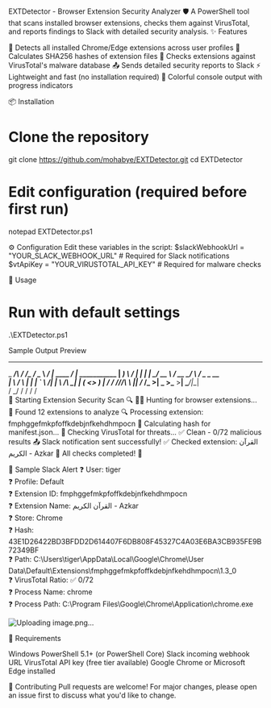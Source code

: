 EXTDetector - Browser Extension Security Analyzer 🛡️
A PowerShell tool that scans installed browser extensions, checks them against VirusTotal, and reports findings to Slack with detailed security analysis.
✨ Features

🔎 Detects all installed Chrome/Edge extensions across user profiles
🔢 Calculates SHA256 hashes of extension files
🦠 Checks extensions against VirusTotal's malware database
📤 Sends detailed security reports to Slack
⚡ Lightweight and fast (no installation required)
🎨 Colorful console output with progress indicators

📦 Installation
# Clone the repository
git clone https://github.com/mohabye/EXTDetector.git
cd EXTDetector

# Edit configuration (required before first run)
notepad EXTDetector.ps1

⚙️ Configuration
Edit these variables in the script:
$slackWebhookUrl = "YOUR_SLACK_WEBHOOK_URL"  # Required for Slack notifications
$vtApiKey = "YOUR_VIRUSTOTAL_API_KEY"       # Required for malware checks

🚀 Usage
# Run with default settings
.\EXTDetector.ps1

Sample Output Preview
_______________  ______________ ________          __                 __                
\_   _____/\   \/  /\__    ___/ \______ \   _____/  |_  ____   _____/  |_  ___________ 
 |    __)_  \     /   |    |     |    |  \_/ __ \   __\/ __ \_/ ___\   __\/  _ \_  __ \
 |        \ /     \   |    |     |    `   \  ___/|  | \  ___/\  \___|  | (  <_> )  | \/
/_______  //___/\  \  |____|    /_______  /\___  >__|  \___  >\___  >__|  \____/|__|   
        \/       \_/                    \/     \/          \/     \/                   
🔐 Starting Extension Security Scan 🔍
🕵️‍♀️ Hunting for browser extensions...
🎯 Found 12 extensions to analyze
🔍 Processing extension: fmphggefmkpfoffkdebjnfkehdhmpocn
🔢 Calculating hash for manifest.json...
🦠 Checking VirusTotal for threats...
✅ Clean - 0/72 malicious results
📤 Slack notification sent successfully!
✅ Checked extension: القرآن الكريم - Azkar
🎉 All checks completed! 🎉

📩 Sample Slack Alert
❓ User: tiger  
❓ Profile: Default  
❓ Extension ID: fmphggefmkpfoffkdebjnfkehdhmpocn  
❓ Extension Name: القرآن الكريم - Azkar  
❓ Store: Chrome  
❓ Hash: 43E1D26422BD3BFDD2D614407F6DB808F45327C4A03E6BA3CB935FE9B72349BF  
❓ Path: C:\Users\tiger\AppData\Local\Google\Chrome\User Data\Default\Extensions\fmphggefmkpfoffkdebjnfkehdhmpocn\1.3_0  
❓ VirusTotal Ratio: ✅ 0/72  
❓ Process Name: chrome  
❓ Process Path: C:\Program Files\Google\Chrome\Application\chrome.exe

![Uploading image.png…]()


📝 Requirements

Windows PowerShell 5.1+ (or PowerShell Core)
Slack incoming webhook URL
VirusTotal API key (free tier available)
Google Chrome or Microsoft Edge installed

🤝 Contributing
Pull requests are welcome! For major changes, please open an issue first to discuss what you'd like to change.
